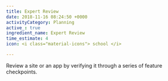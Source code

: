 ```yaml
---
title: Expert Review
date: 2018-11-16 08:24:50 +0000
activityCategory: Planning
active_: true
ingredient_name: Expert Review
time_estimate: 4
icon: <i class="material-icons"> school </i>

---
```

Review a site or an app by verifying it through a series of feature checkpoints.
